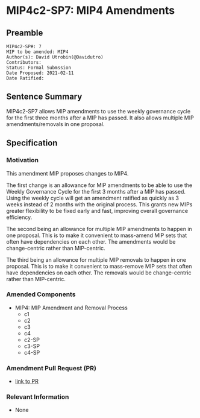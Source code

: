 # MIP4c2-SP7: MIP4 Amendments

## Preamble

```
MIP4c2-SP#: 7
MIP to be amended: MIP4
Author(s): David Utrobin(@Davidutro)
Contributors:
Status: Formal Submssion
Date Proposed: 2021-02-11
Date Ratified:
```

## Sentence Summary

MIP4c2-SP7 allows MIP amendments to use the weekly governance cycle for the first three months after a MIP has passed. It also allows multiple MIP amendments/removals in one proposal.

## Specification

### Motivation

This amendment MIP proposes changes to MIP4.

The first change is an allowance for MIP amendments to be able to use the Weekly Governance Cycle for the first 3 months after a MIP has passed. Using the weekly cycle will get an amendment ratified as quickly as 3 weeks instead of 2 months with the original process. This grants new MIPs greater flexibility to be fixed early and fast, improving overall governance efficiency.

The second being an allowance for multiple MIP amendments to happen in one proposal. This is to make it convenient to mass-amend MIP sets that often have dependencies on each other. The amendments would be change-centric rather than MIP-centric.

The third being an allowance for multiple MIP removals to happen in one proposal. This is to make it convenient to mass-remove MIP sets that often have dependencies on each other. The removals would be change-centric rather than MIP-centric.

### Amended Components

- MIP4: MIP Amendment and Removal Process
    - c1
    - c2
    - c3
    - c4
    - c2-SP
    - c3-SP
    - c4-SP

### Amendment Pull Request (PR)

- [link to PR](https://github.com/makerdao/mips/pull/188)

### Relevant Information

- None

